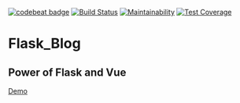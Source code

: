 [![codebeat badge](https://codebeat.co/badges/cc4bd1bc-2898-4627-8c37-7a7086026665)](https://codebeat.co/projects/github-com-moonlitlaputa-flask_blog-develop)
[![Build Status](https://travis-ci.org/moonlitlaputa/Blog.svg?branch=develop)](https://travis-ci.org/moonlitlaputa/Blog)
[![Maintainability](https://api.codeclimate.com/v1/badges/2d1a2f154262dd5dc2ef/maintainability)](https://codeclimate.com/github/moonlitlaputa/Blog/maintainability)
[![Test Coverage](https://api.codeclimate.com/v1/badges/2d1a2f154262dd5dc2ef/test_coverage)](https://codeclimate.com/github/moonlitlaputa/Blog/test_coverage)

# Flask_Blog
## Power of Flask and Vue
[Demo](http://lvcong.me)
